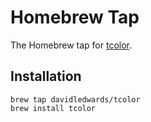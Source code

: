 # Homebrew Tap

The Homebrew tap for [tcolor](https://github.com/davidledwards/tcolor).

## Installation

```shell
brew tap davidledwards/tcolor
brew install tcolor
```

